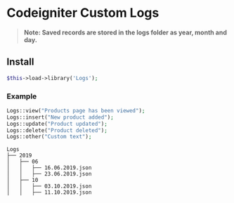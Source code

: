 # Codeigniter Custom Logs
> **Note: Saved records are stored in the logs folder as year, month and day.**

## Install
```php
$this->load->library('Logs');
```

### Example
```php
Logs::view("Products page has been viewed");
Logs::insert("New product added");
Logs::update("Product updated");
Logs::delete("Product deleted");
Logs::other("Custom text");
```

<pre><code>Logs
├── 2019
│   ├── 06
│   │   ├── 16.06.2019.json
│   │   ├── 23.06.2019.json
│   ├── 10
│   │   ├── 03.10.2019.json
│   │   ├── 11.10.2019.json
</code></pre>
